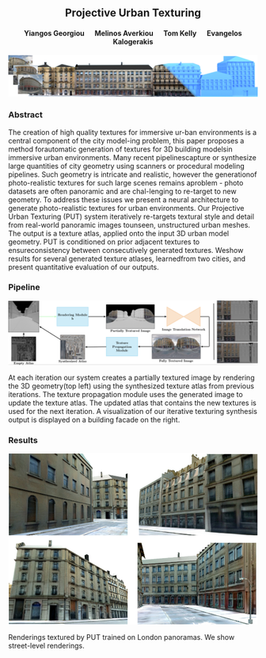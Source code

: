 <div  align="center" markdown="1">

## Projective Urban Texturing
#### Yiangos Georgiou &emsp; Melinos Averkiou &emsp; Tom Kelly &emsp; Evangelos Kalogerakis

</div>

![teaser](teaser_iccv_2.png)

### Abstract

The creation of high quality textures for immersive ur-ban environments is a central component of the city model-ing problem, this paper proposes a method forautomatic generation of textures for 3D building modelsin immersive urban environments. Many recent pipelinescapture or synthesize large quantities of city geometry using scanners or procedural modeling pipelines. Such geometry is intricate and realistic, however the generationof photo-realistic textures for such large scenes remains aproblem - photo datasets are often panoramic and are chal-lenging to re-target to new geometry. To address these issues we present a neural architecture to generate photo-realistic textures for urban environments. Our Projective Urban Texturing (PUT) system iteratively re-targets textural style and detail from real-world panoramic images tounseen, unstructured urban meshes. The output is a texture atlas, applied onto the input 3D urban model geometry. PUT is conditioned on prior adjacent textures to ensureconsistency between consecutively generated textures. Weshow results for several generated texture atlases, learnedfrom two cities, and present quantitative evaluation of our outputs.

### Pipeline

![pipeline](pipeline.png)

At each iteration our system creates a partially textured image by rendering the 3D geometry(top left) using the synthesized texture atlas from previous iterations. The texture propagation module uses the generated image to update the texture atlas. The updated atlas that contains the new textures is used for the next iteration. A visualization of our iterative texturing synthesis output is displayed on a building facade on the right.

### Results

![results](results.png)

Renderings textured by PUT trained on London panoramas. We show street-level renderings.
